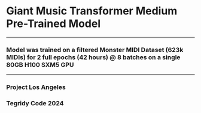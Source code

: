 # Giant Music Transformer Medium Pre-Trained Model

***

### Model was trained on a filtered Monster MIDI Dataset (623k MIDIs) for 2 full epochs (42 hours) @ 8 batches on a single 80GB H100 SXM5 GPU

***

### Project Los Angeles
### Tegridy Code 2024


